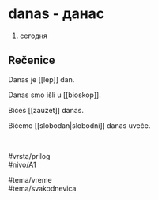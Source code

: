 # danas - данас

1. сегодня

## Rečenice

Danas je [[lep]] dan.

Danas smo išli u [[bioskop]].

Bićeš [[zauzet]] danas.

Bićemo [[slobodan|slobodni]] danas uveče.

<br>

#vrsta/prilog  
#nivo/A1  

#tema/vreme  
#tema/svakodnevica
